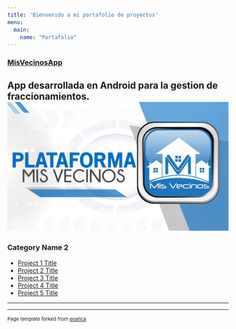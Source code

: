 ```yaml
---
title: 'Bienvenido a mi portafolio de proyectos'
menu:
  main:
    name: "Portafolio"
---
```


### [MisVecinosApp](https://appmisvecinos.com/)
App desarrollada en Android para la gestion de fraccionamientos.
![imagen](https://raw.githubusercontent.com/JS2202/my_launchx_blog/master/static/images/missveci.jpg)
---

### Category Name 2

- [Project 1 Title](http://example.com/)
- [Project 2 Title](http://example.com/)
- [Project 3 Title](http://example.com/)
- [Project 4 Title](http://example.com/)
- [Project 5 Title](http://example.com/)

---




---
<p style="font-size:11px">Page template forked from <a href="https://github.com/evanca/quick-portfolio">evanca</a></p>
<!-- Remove above link if you don't want to attibute -->